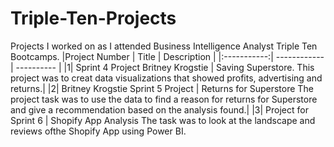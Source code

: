 # Triple-Ten-Projects
Projects I worked on as I attended Business Intelligence Analyst Triple Ten Bootcamps.
|Project Number | Title | Description |
|:-----------:| ------------ | ---------- |
|1| Sprint 4 Project Britney Krogstie | Saving Superstore. This project was to creat data visualizations that showed profits, advertising and returns.|
|2| Britney Krogstie Sprint 5 Project | Returns for Superstore The project task was to use the data to find a reason for returns for Superstore and give a recommendation based on the analysis found.|
|3| Project for Sprint 6 | Shopify App Analysis The task was to look at the landscape and reviews ofthe Shopify App using Power BI.
